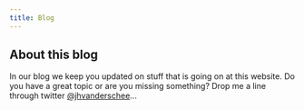 ```yaml
---
title: Blog
---
```

## About this blog

In our blog we keep you updated on stuff that is going on at this website. Do you have a great topic or are you missing something? Drop me a line through twitter [@jhvanderschee](https://twitter.com/jhvanderschee)...
